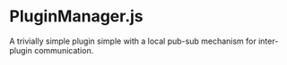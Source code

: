 PluginManager.js
================

A trivially simple plugin simple with a local pub-sub mechanism for inter-plugin communication.
